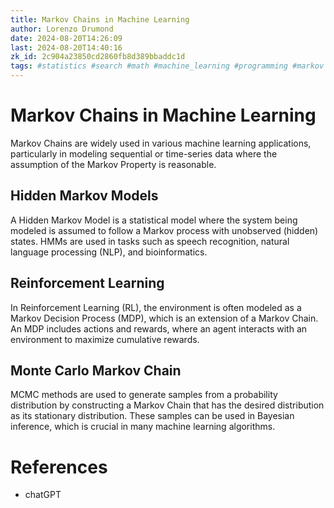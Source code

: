 ```yaml
---
title: Markov Chains in Machine Learning
author: Lorenzo Drumond
date: 2024-08-20T14:26:09
last: 2024-08-20T14:40:16
zk_id: 2c904a23850cd2860fb8d389bbaddc1d
tags: #statistics #search #math #machine_learning #programming #markov #chains
---
```



# Markov Chains in Machine Learning

Markov Chains are widely used in various machine learning applications, particularly in modeling sequential or time-series data where the assumption of the Markov Property is reasonable.

## Hidden Markov Models

A Hidden Markov Model is a statistical model where the system being modeled is assumed to follow a Markov process with unobserved (hidden) states. HMMs are used in tasks such as speech recognition, natural language processing (NLP), and bioinformatics.

## Reinforcement Learning

In Reinforcement Learning (RL), the environment is often modeled as a Markov Decision Process (MDP), which is an extension of a Markov Chain. An MDP includes actions and rewards, where an agent interacts with an environment to maximize cumulative rewards.

## Monte Carlo Markov Chain

MCMC methods are used to generate samples from a probability distribution by constructing a Markov Chain that has the desired distribution as its stationary distribution. These samples can be used in Bayesian inference, which is crucial in many machine learning algorithms.


# References

- chatGPT
